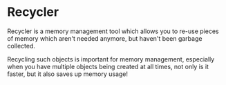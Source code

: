 # Recycler
Recycler is a memory management tool which allows you to re-use pieces of memory which aren't needed anymore, but haven't been garbage collected.

Recycling such objects is important for memory management, especially when you have multiple objects being created at all times,
not only is it faster, but it also saves up memory usage!
